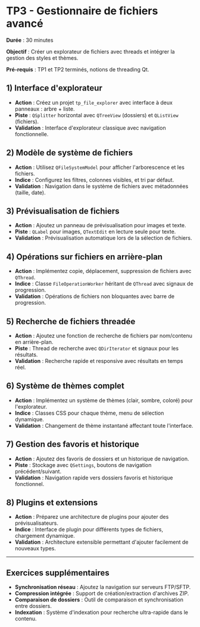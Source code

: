 # TP3 - Gestionnaire de fichiers avancé

**Durée** : 30 minutes

**Objectif** : Créer un explorateur de fichiers avec threads et intégrer la gestion des styles et thèmes.

**Pré-requis** : TP1 et TP2 terminés, notions de threading Qt.

## 1) Interface d'explorateur

- **Action** : Créez un projet `tp_file_explorer` avec interface à deux panneaux : arbre + liste.
- **Piste** : `QSplitter` horizontal avec `QTreeView` (dossiers) et `QListView` (fichiers).
- **Validation** : Interface d'explorateur classique avec navigation fonctionnelle.

## 2) Modèle de système de fichiers

- **Action** : Utilisez `QFileSystemModel` pour afficher l'arborescence et les fichiers.
- **Indice** : Configurez les filtres, colonnes visibles, et tri par défaut.
- **Validation** : Navigation dans le système de fichiers avec métadonnées (taille, date).

## 3) Prévisualisation de fichiers

- **Action** : Ajoutez un panneau de prévisualisation pour images et texte.
- **Piste** : `QLabel` pour images, `QTextEdit` en lecture seule pour texte.
- **Validation** : Prévisualisation automatique lors de la sélection de fichiers.

## 4) Opérations sur fichiers en arrière-plan

- **Action** : Implémentez copie, déplacement, suppression de fichiers avec `QThread`.
- **Indice** : Classe `FileOperationWorker` héritant de `QThread` avec signaux de progression.
- **Validation** : Opérations de fichiers non bloquantes avec barre de progression.

## 5) Recherche de fichiers threadée

- **Action** : Ajoutez une fonction de recherche de fichiers par nom/contenu en arrière-plan.
- **Piste** : Thread de recherche avec `QDirIterator` et signaux pour les résultats.
- **Validation** : Recherche rapide et responsive avec résultats en temps réel.

## 6) Système de thèmes complet

- **Action** : Implémentez un système de thèmes (clair, sombre, coloré) pour l'explorateur.
- **Indice** : Classes CSS pour chaque thème, menu de sélection dynamique.
- **Validation** : Changement de thème instantané affectant toute l'interface.

## 7) Gestion des favoris et historique

- **Action** : Ajoutez des favoris de dossiers et un historique de navigation.
- **Piste** : Stockage avec `QSettings`, boutons de navigation précédent/suivant.
- **Validation** : Navigation rapide vers dossiers favoris et historique fonctionnel.

## 8) Plugins et extensions

- **Action** : Préparez une architecture de plugins pour ajouter des prévisualisateurs.
- **Indice** : Interface de plugin pour différents types de fichiers, chargement dynamique.
- **Validation** : Architecture extensible permettant d'ajouter facilement de nouveaux types.

---

## Exercices supplémentaires

- **Synchronisation réseau** : Ajoutez la navigation sur serveurs FTP/SFTP.
- **Compression intégrée** : Support de création/extraction d'archives ZIP.
- **Comparaison de dossiers** : Outil de comparaison et synchronisation entre dossiers.
- **Indexation** : Système d'indexation pour recherche ultra-rapide dans le contenu.
